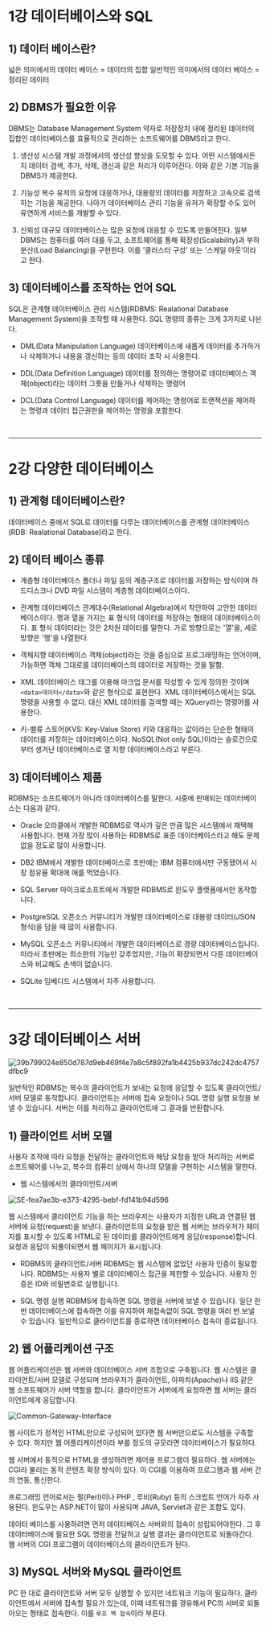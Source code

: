 # 1강 데이터베이스와 SQL

## 1) 데이터 베이스란?
넓은 의미에서의 데이터 베이스 = 데이터의 집합
일반적인 의미에서의 데이터 베이스 = 정리된 데이터

## 2) DBMS가 필요한 이유
DBMS는 Database Management System 약자로 저장장치 내에 정리된 데이터의 집합인 데이터베이스를
효율적으로 관리하는 소프트웨어를 DBMS라고 한다.

1. 생산성
시스템 개발 과정에서의 생산성 향상을 도모할 수 있다. 어떤 시스템에서든지 데이터 검색, 추가, 삭제, 갱신과 같은 처리가 이루어진다. 이와 같은 기본 기능을 DBMS가 제공한다.

2. 기능성
복수 유저의 요청에 대응하거나, 대용량의 데이터를 저장하고 고속으로 검색하는 기능을 제공한다. 나아가 데이터베이스 관리 기능을 유저가 확장할 수도 있어 유연하게 서비스를 개발할 수 있다.

3. 신뢰성
대규모 데이터베이스는 많은 요청에 대응할 수 있도록 만들어진다. 일부 DBMS는 컴퓨터를 여러 대를 두고, 소프트웨어를 통해 확장성(Scalability)과 부하 분산(Load Balancing)을 구현한다. 이를 '클러스터 구성' 또는 '스케일 아웃'이라고 한다.

## 3) 데이터베이스를 조작하는 언어 SQL
SQL은 관계형 데이터베이스 관리 시스템(RDBMS: Realational Database Management System)을 조작할 때 사용한다.
SQL 명령의 종류는 크게 3가지로 나뉜다.

- DML(Data Manipulation Language)
데이터베이스에 새롭게 데이터를 추가하거나 삭제하거나 내용을 갱신하는 등의 데이터 조작 시 사용한다.

- DDL(Data Definition Language)
데이터를 정의하는 명령어로 데이터베이스 객체(object)라는 데이터 그릇을 만들거나 삭제하는 명령어

- DCL(Data Control Language)
데이터를 제어하는 명령어로 트랜잭션을 제어하는 명령과 데이터 접근권한을 제어하는 명령을 포함한다.

<br>

---

# 2강 다양한 데이터베이스

## 1) 관계형 데이터베이스란?
데이터베이스 중에서 SQL로 데이터를 다루는 데이터베이스를 관계형 데이터베이스(RDB: Realational Database)라고 한다.

## 2) 데이터 베이스 종류

- 계층형 데이터베이스
폴더나 파일 등의 계층구조로 데이터를 저장하는 방식이며 하드디스크나 DVD 파일 시스템이 계층형 데이터베이스이다.

- 관계형 데이터베이스
관계대수(Relational Algebra)에서 착안하여 고안한 데이터베이스이다.
행과 열을 가지는 표 형식의 데이터를 저장하는 형태의 데이터베이스이다.
표 형식 데이터라는 것은 2차원 데이터를 말한다. 가로 방향으로는 '열'을, 세로 방향은 '행'을 나열한다.

- 객체지향 데이터베이스
객체(object)라는 것을 중심으로 프로그래밍하는 언어이며, 가능하면 객체 그대로를 데이터베이스의 데이터로 저장하는 것을 말함.

- XML 데이터베이스
태그를 이용해 마크업 문서를 작성할 수 있게 정의한 것이며 `<data>데이터</data>`와 같은 형식으로 표현한다.
XML 데이터베이스에서는 SQL 명령을 사용할 수 없다. 대신 XML 데이터를 검색할 때는 XQuery라는 명령어를 사용한다.

- 키-밸류 스토어(KVS: Key-Value Store)
키와 대응하는 값이라는 단순한 형태의 데이터를 저장하는 데이터베이스이다.
NoSQL(Not only SQL)이라는 슬로건으로부터 생겨난 데이터베이스로 열 지향 데이터베이스라고 부른다.

## 3) 데이터베이스 제품
RDBMS는 소프트웨어가 아니라 데이터베이스를 말한다. 시중에 판매되는 데이터베이스는 다음과 같다.

- Oracle
오라클에서 개발한 RDBMS로 역사가 깊은 만큼 많은 시스템에서 채택해 사용합니다. 현재 가장 많이 사용하는 RDBMS로 표준 데이터베이스라고 해도 문제없을 정도로 많이 사용합니다.

- DB2
IBM에서 개발한 데이터베이스로 초반에는 IBM 컴퓨터에서만 구동됐어서 시장 점유율 확대에 애를 먹었습니다.

- SQL Server
마이크로소프트에서 개발한 RDBMS로 윈도우 플랫폼에서만 동작합니다.

- PostgreSQL
오픈소스 커뮤니티가 개발한 데이터베이스로 대용량 데이터(JSON 형식)을 담을 때 많이 사용합니다.

- MySQL
오픈소스 커뮤니티에서 개발한 데이터베이스로 경량 데이터베이스입니다. 따라서 초반에는 최소한의 기능만 갖추었지만, 기능이 확장되면서 다른 데이터베이스와 비교해도 손색이 없습니다.

- SQLite
임베디드 시스템에서 자주 사용합니다.

<br>

---

# 3강 데이터베이스 서버

![39b799024e850d787d9eb469f4e7a8c5f892fa1b4425b937dc242dc4757dfbc9](https://user-images.githubusercontent.com/81137234/132969819-c1d805cd-2962-498d-9409-8e754c1d2048.png)

일반적인 RDBMS는 복수의 클라이언트가 보내는 요청에 응답할 수 있도록 클라이언트/서버 모델로 동작합니다.
클라이언트는 서버에 접속 요청이나 SQL 명령 실행 요청을 보낼 수 있습니다. 서버는 이를 처리하고 클라이언트에 그 결과를 반환합니다.

## 1) 클라이언트 서버 모델
사용자 조작에 따라 요청을 전달하는 클라이언트와 해당 요청을 받아 처리하는 서버로 소프트웨어를 나누고, 복수의 컴퓨터 상에서 하나의 모델을 구현하는 시스템을 말한다.

- 웹 시스템에서의 클라이언트/서버

![SE-fea7ae3b-e373-4295-bebf-fd141b94d596](https://user-images.githubusercontent.com/81137234/132969549-6346729f-f1b6-432f-b4ff-f9718f340c41.png)

웹 시스템에서 클라이언트 기능을 하는 브라우저는 사용자가 지정한 URL과 연결된 웹 서버에 요청(request)을 보낸다.
클라이언트의 요청을 받은 웹 서버는 브라우저가 페이지를 표시할 수 있도록 HTML로 된 데이터를 클라이언트에게 응답(response)합니다. 요청과 응답이 되풀이되면서 웹 페이지가 표시됩니다.

- RDBMS의 클라이언트/서버
RDBMS는 웹 시스템에 없었던 사용자 인증이 필요합니다. RDBMS는 사용자 별로 데이터베이스 접근을 제한할 수 있습니다. 사용자 인증은 ID와 비밀번호로 실행됩니다.

- SQL 명령 실행
RDBMS에 접속하면 SQL 명령을 서버에 보낼 수 있습니다. 일단 한 번 데이터베이스에 접속하면 이를 유지하여 재접속없이 SQL 명령을 여러 번 보낼 수 있습니다.
일반적으로 클라이언트를 종료하면 데이터베이스 접속이 종료됩니다.

## 2) 웹 어플리케이션 구조
웹 어플리케이션은 웹 서버와 데이터베이스 서버 조합으로 구축됩니다.
웹 시스템은 클라이언트/서버 모델로 구성되며 브라우저가 클라이언트, 아파치(Apache)나 IIS 같은 웹 소프트웨어가 서버 역할을 합니다. 클라이언트가 서버에게 요청하면 웹 서버는 클라이언트에게 응답합니다.

![Common-Gateway-Interface](https://user-images.githubusercontent.com/81137234/132969815-6cc62086-8189-4299-8c02-84783fdbf9f1.png)

웹 사이트가 정적인 HTML만으로 구성되어 있다면 웹 서버만으로도 시스템을 구축할 수 있다. 하지만 웹 어플리케이션이라 부를 정도의 규모라면 데이터베이스가 필요하다.

웹 서버에서 동적으로 HTML을 생성하려면 제어용 프로그램이 필요하다. 웹 서버에는 CGI라 불리는 동적 콘텐츠 확장 방식이 있다.
이 CGI를 이용하여 프로그램과 웹 서버 간의 연동, 통신한다.

프로그래밍 언어로서는 펄(Perl)이나 PHP , 루비(Ruby) 등의 스크립트 언어가 자주 사용된다. 윈도우는 ASP.NET이 많이 사용되며 JAVA, Servlet과 같은 조합도 있다.

데이터 베이스를 사용하려면 먼저 데이터베이스 서버와의 접속이 성립되어야한다. 그 후 데이터베이스에 필요한 SQL 명령을 전달하고 실행 결과는 클라이언트로 되돌아간다. 웹 서버의 CGI 프로그램이 데이터베이스의 클라이언트가 된다.

## 3) MySQL 서버와 MySQL 클라이언트
PC 한 대로 클라이언트와 서버 모두 실행할 수 있지만 네트워크 기능이 필요하다.
클라이언트에서 서버에 접속할 필요가 있는데, 이때 네트워크를 경유해서 PC의 서버로 되돌아오는 형태로 접속한다.
이를 `루프 백 접속`이라 부른다.

<br>

